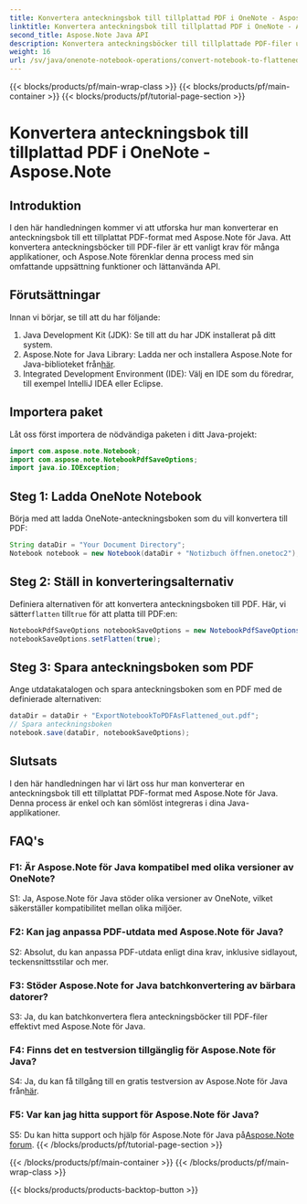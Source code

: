 ```yaml
---
title: Konvertera anteckningsbok till tillplattad PDF i OneNote - Aspose.Note
linktitle: Konvertera anteckningsbok till tillplattad PDF i OneNote - Aspose.Note
second_title: Aspose.Note Java API
description: Konvertera anteckningsböcker till tillplattade PDF-filer utan ansträngning med Aspose.Note för Java. Njut av sömlös integration och anpassningsalternativ.
weight: 16
url: /sv/java/onenote-notebook-operations/convert-notebook-to-flattened-pdf/
---
```


{{< blocks/products/pf/main-wrap-class >}}
{{< blocks/products/pf/main-container >}}
{{< blocks/products/pf/tutorial-page-section >}}

# Konvertera anteckningsbok till tillplattad PDF i OneNote - Aspose.Note

## Introduktion

I den här handledningen kommer vi att utforska hur man konverterar en anteckningsbok till ett tillplattat PDF-format med Aspose.Note för Java. Att konvertera anteckningsböcker till PDF-filer är ett vanligt krav för många applikationer, och Aspose.Note förenklar denna process med sin omfattande uppsättning funktioner och lättanvända API.

## Förutsättningar

Innan vi börjar, se till att du har följande:

1. Java Development Kit (JDK): Se till att du har JDK installerat på ditt system.
2.  Aspose.Note for Java Library: Ladda ner och installera Aspose.Note for Java-biblioteket från[här](https://releases.aspose.com/note/java/).
3. Integrated Development Environment (IDE): Välj en IDE som du föredrar, till exempel IntelliJ IDEA eller Eclipse.

## Importera paket

Låt oss först importera de nödvändiga paketen i ditt Java-projekt:

```java
import com.aspose.note.Notebook;
import com.aspose.note.NotebookPdfSaveOptions;
import java.io.IOException;
```

## Steg 1: Ladda OneNote Notebook

Börja med att ladda OneNote-anteckningsboken som du vill konvertera till PDF:

```java
String dataDir = "Your Document Directory";
Notebook notebook = new Notebook(dataDir + "Notizbuch öffnen.onetoc2");
```

## Steg 2: Ställ in konverteringsalternativ

 Definiera alternativen för att konvertera anteckningsboken till PDF. Här, vi sätter`flatten` till`true` för att platta till PDF:en:

```java
NotebookPdfSaveOptions notebookSaveOptions = new NotebookPdfSaveOptions();
notebookSaveOptions.setFlatten(true);
```

## Steg 3: Spara anteckningsboken som PDF

Ange utdatakatalogen och spara anteckningsboken som en PDF med de definierade alternativen:

```java
dataDir = dataDir + "ExportNotebookToPDFAsFlattened_out.pdf";
// Spara anteckningsboken
notebook.save(dataDir, notebookSaveOptions);
```

## Slutsats

I den här handledningen har vi lärt oss hur man konverterar en anteckningsbok till ett tillplattat PDF-format med Aspose.Note för Java. Denna process är enkel och kan sömlöst integreras i dina Java-applikationer.

## FAQ's

### F1: Är Aspose.Note för Java kompatibel med olika versioner av OneNote?

S1: Ja, Aspose.Note för Java stöder olika versioner av OneNote, vilket säkerställer kompatibilitet mellan olika miljöer.

### F2: Kan jag anpassa PDF-utdata med Aspose.Note för Java?

S2: Absolut, du kan anpassa PDF-utdata enligt dina krav, inklusive sidlayout, teckensnittsstilar och mer.

### F3: Stöder Aspose.Note for Java batchkonvertering av bärbara datorer?

S3: Ja, du kan batchkonvertera flera anteckningsböcker till PDF-filer effektivt med Aspose.Note för Java.

### F4: Finns det en testversion tillgänglig för Aspose.Note för Java?

 S4: Ja, du kan få tillgång till en gratis testversion av Aspose.Note för Java från[här](https://releases.aspose.com/).

### F5: Var kan jag hitta support för Aspose.Note för Java?

 S5: Du kan hitta support och hjälp för Aspose.Note för Java på[Aspose.Note forum](https://forum.aspose.com/c/note/28).
{{< /blocks/products/pf/tutorial-page-section >}}

{{< /blocks/products/pf/main-container >}}
{{< /blocks/products/pf/main-wrap-class >}}

{{< blocks/products/products-backtop-button >}}
